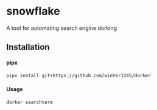 # snowflake
A tool for automating search engine dorking

## Installation

#### pipx
```sh
pipx install git+https://github.com/winter1245/dorker
```

#### Usage

```sh
dorker searchterm
```
